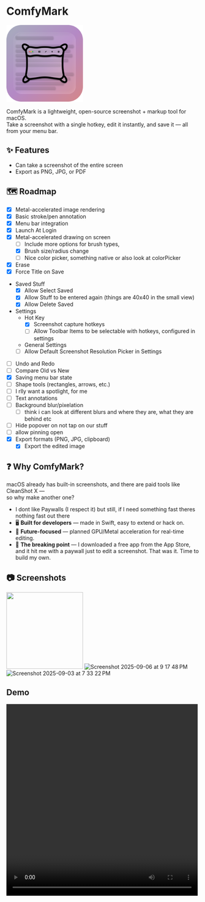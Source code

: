 # ComfyMark

<img src="Assets/ComfyMark.png" alt="ComfyMark Logo" width="200"/>

ComfyMark is a lightweight, open-source screenshot + markup tool for macOS.  
Take a screenshot with a single hotkey, edit it instantly, and save it — all from your menu bar.

## ✨ Features
- Can take a screenshot of the entire screen
- Export as PNG, JPG, or PDF

## 🗺️ Roadmap
- [x] Metal-accelerated image rendering
- [x] Basic stroke/pen annotation
- [x] Menu bar integration
- [x] Launch At Login
- [x] Metal-accelerated drawing on screen
  - [ ] Include more options for brush types,
  - [x] Brush size/radius change
  - [ ] Nice color picker, something native or also look at colorPicker
- [x] Erase
- [x] Force Title on Save
- Saved Stuff
  - [x] Allow Select Saved
  - [x] Allow Stuff to be entered again (things are 40x40 in the small view)
  - [x] Allow Delete Saved
- Settings
  - Hot Key
    - [x] Screenshot capture hotkeys
    - [ ] Allow Toolbar Items to be selectable with hotkeys, configured in settings
  - General Settings
  - [ ] Allow Default Screenshot Resolution Picker in Settings
- [ ] Undo and Redo
- [ ] Compare Old vs New
- [x] Saving menu bar state
- [ ] Shape tools (rectangles, arrows, etc.)
- [ ] I rlly want a spotlight, for me
- [ ] Text annotations
- [ ] Background blur/pixelation
  - [ ] think i can look at different blurs and where they are, what they are behind etc
- [ ] Hide popover on not tap on our stuff
- [ ] allow pinning open
- [x] Export formats (PNG, JPG, clipboard)
  - [x] Export the edited image

## ❓ Why ComfyMark?
macOS already has built-in screenshots, and there are paid tools like CleanShot X —  
so why make another one?

- I dont like Paywalls (I respect it) but still, if I need something fast theres nothing fast out there
- 🖥️ **Built for developers** — made in Swift, easy to extend or hack on.
- 🎨 **Future-focused** — planned GPU/Metal acceleration for real-time editing.
- 🤦 **The breaking point** — I downloaded a free app from the App Store, and it hit me with a paywall just to edit a screenshot. That was it. Time to build my own.

## 📷 Screenshots

<img width="200" height="200" src="https://github.com/user-attachments/assets/feb51cf0-096e-4297-b78f-e4118c28823d" />
<img width="500" height="612" alt="Screenshot 2025-09-06 at 9 17 48 PM" src="https://github.com/user-attachments/assets/7dfe51b7-d0d3-413b-b327-b87bc8d7a0da" />
<img width="500" height="612" alt="Screenshot 2025-09-03 at 7 33 22 PM" src="https://github.com/user-attachments/assets/a570b87d-2a05-4be3-9ad5-a18e5b281606" />

## Demo

<video width="500" height="500" alt="Demo" src="https://github.com/user-attachments/assets/f13313df-43ae-4c62-8092-4152ca6254ca" />




## 🛠 Installation
Clone the repo and build in **Xcode 16+** (macOS 15/Sequoia or later).  
App Store release coming soon.

```bash
git clone https://github.com/AryanRogye/ComfyMark.git
cd ComfyMark
open ComfyMark.xcodeproj
```
